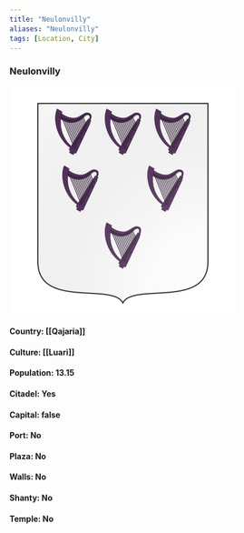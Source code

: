 ```yaml
---
title: "Neulonvilly"
aliases: "Neulonvilly"
tags: [Location, City]
---
```

### Neulonvilly
![](attachment/ada9facd7cbad4a82d6759a539fe60c1.svg)

#### Country: [[Qajaria]]

#### Culture: [[Luari]]

#### Population: 13.15

#### Citadel: Yes

#### Capital: false

#### Port: No

#### Plaza: No

#### Walls: No

#### Shanty: No

#### Temple: No

